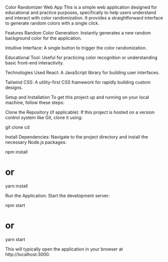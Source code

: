 Color Randomizer Web App
This is a simple web application designed for educational and practice purposes, specifically to help users understand and interact with color randomization. It provides a straightforward interface to generate random colors with a single click.

Features
Random Color Generation: Instantly generates a new random background color for the application.

Intuitive Interface: A single button to trigger the color randomization.

Educational Tool: Useful for practicing color recognition or understanding basic front-end interactivity.

Technologies Used
React: A JavaScript library for building user interfaces.

Tailwind CSS: A utility-first CSS framework for rapidly building custom designs.

Setup and Installation
To get this project up and running on your local machine, follow these steps:

Clone the Repository (if applicable):
If this project is hosted on a version control system like Git, clone it using:

git clone <repository-url>
cd <project-directory>

Install Dependencies:
Navigate to the project directory and install the necessary Node.js packages:

npm install
# or
yarn install

Run the Application:
Start the development server:

npm start
# or
yarn start

This will typically open the application in your browser at http://localhost:3000.